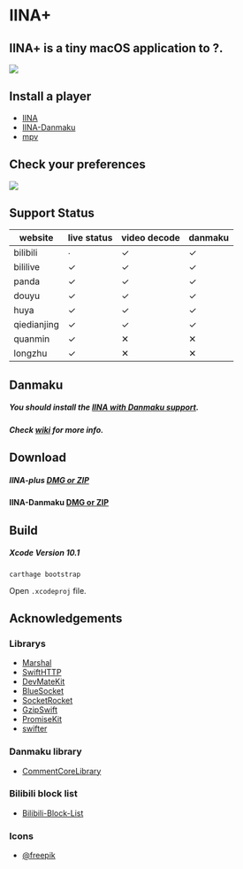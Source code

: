 # IINA+

## IINA+ is a tiny macOS application to ?.
![](https://i.loli.net/2018/10/30/5bd83a7952437.gif)


## Install a player
- [IINA](https://lhc70000.github.io/iina/)
- [IINA-Danmaku](https://github.com/xjbeta/iina-danmaku/releases)
- [mpv](https://mpv.io/)

## Check your preferences
![](https://i.loli.net/2018/10/30/5bd83ae6985bd.jpeg)

## Support Status
<!--https://www.tablesgenerator.com/markdown_tables#-->

| website     | live status | video decode | danmaku |
|-------------|-------------|--------------|---------|
| bilibili    |      ∙      |       ✓      |    ✓    |
| bililive    |      ✓      |       ✓      |    ✓    |
| panda       |      ✓      |       ✓      |    ✓    |
| douyu       |      ✓      |       ✓      |    ✓    |
| huya        |      ✓      |       ✓      |    ✓    |
| qiedianjing |      ✓      |       ✓      |    ✓    |
| quanmin     |      ✓      |       ✕      |    ✕    |
| longzhu     |      ✓      |       ✕      |    ✕    |

## Danmaku
##### You should install the [IINA with Danmaku support](https://github.com/xjbeta/iina-danmaku/releases).
##### Check [wiki](https://github.com/xjbeta/iina-plus/wiki) for more info.

## Download
##### IINA-plus [DMG or ZIP](https://github.com/xjbeta/iina-plus/releases)
#### IINA-Danmaku [DMG or ZIP](https://github.com/xjbeta/iina-danmaku/releases)

## Build
##### Xcode Version 10.1

```
carthage bootstrap
```
Open `.xcodeproj` file.

## Acknowledgements
### Librarys
- [Marshal](https://github.com/utahiosmac/Marshal)
- [SwiftHTTP](https://github.com/daltoniam/SwiftHTTP)
- [DevMateKit](https://github.com/DevMate/DevMateKit)
- [BlueSocket](https://github.com/IBM-Swift/BlueSocket)
- [SocketRocket](https://github.com/facebook/SocketRocket)
- [GzipSwift](https://github.com/1024jp/GzipSwift)
- [PromiseKit](https://github.com/mxcl/PromiseKit)
- [swifter](https://github.com/httpswift/swifter)

### Danmaku library
- [CommentCoreLibrary](https://github.com/jabbany/CommentCoreLibrary)

### Bilibili block list
- [Bilibili-Block-List](https://github.com/jnxyp/Bilibili-Block-List)

### Icons
- [@freepik](https://www.flaticon.com/authors/freepik)